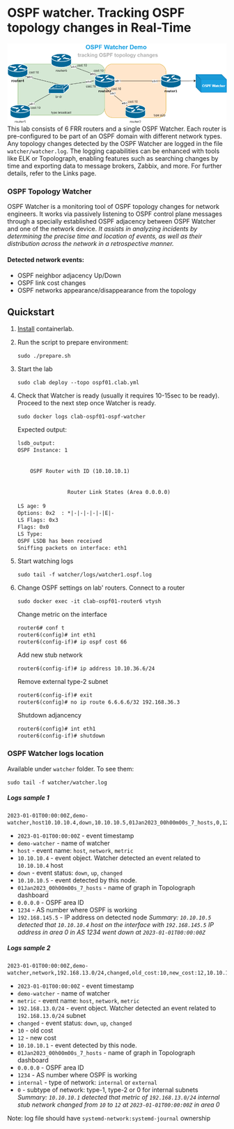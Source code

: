 # OSPF watcher. Tracking OSPF topology changes in Real-Time

![OSPF watcher containerlab](ospfwatcher_containerlab.png)
This lab consists of 6 FRR routers and a single OSPF Watcher. Each router is pre-configured to be part of an OSPF domain with different network types. Any topology changes detected by the OSPF Watcher are logged in the file `watcher/watcher.log`. The logging capabilities can be enhanced with tools like ELK or Topolograph, enabling features such as searching changes by time and exporting data to message brokers, Zabbix, and more. For further details, refer to the Links page.

### OSPF Topology Watcher
OSPF Watcher is a monitoring tool of OSPF topology changes for network engineers. It works via passively listening to OSPF control plane messages through a specially established OSPF adjacency between OSPF Watcher and one of the network device. *It assists in analyzing incidents by determining the precise time and location of events, as well as their distribution across the network in a retrospective manner.*  

#### Detected network events:
* OSPF neighbor adjacency Up/Down
* OSPF link cost changes
* OSPF networks appearance/disappearance from the topology

## Quickstart

1. [Install](https://containerlab.srlinux.dev/install/) containerlab.
2. Run the script to prepare environment:

    ```
    sudo ./prepare.sh
    ```

3. Start the lab
    ```
    sudo clab deploy --topo ospf01.clab.yml
    ```

4. Check that Watcher is ready (usually it requires 10-15sec to be ready). Proceed to the next step once Watcher is ready.  
    ```
    sudo docker logs clab-ospf01-ospf-watcher
    ```
    Expected output:
    ```
    lsdb_output:
    OSPF Instance: 1


        OSPF Router with ID (10.10.10.1)


                    Router Link States (Area 0.0.0.0)

    LS age: 9
    Options: 0x2  : *|-|-|-|-|-|E|-
    LS Flags: 0x3
    Flags: 0x0
    LS Type:
    OSPF LSDB has been received
    Sniffing packets on interface: eth1
    ```

5. Start watching logs
    ```
    sudo tail -f watcher/logs/watcher1.ospf.log
    ```

6. Change OSPF settings on lab' routers. Connect to a router
    ```
    sudo docker exec -it clab-ospf01-router6 vtysh
    ```
    Change metric on the interface
    ```
    router6# conf t
    router6(config)# int eth1
    router6(config-if)# ip ospf cost 66
    ```

    Add new stub network
    ```
    router6(config-if)# ip address 10.10.36.6/24
    ```

    Remove external type-2 subnet
    ```
    router6(config-if)# exit
    router6(config)# no ip route 6.6.6.6/32 192.168.36.3
    ```

    Shutdown adjancency
    ```
    router6(config)# int eth1
    router6(config-if)# shutdown
    ```

### OSPF Watcher logs location
Available under `watcher` folder. To see them:
```
sudo tail -f watcher/watcher.log
```


##### Logs sample 1  
```
2023-01-01T00:00:00Z,demo-watcher,host10.10.10.4,down,10.10.10.5,01Jan2023_00h00m00s_7_hosts,0,1234,192.168.145.5
```

* `2023-01-01T00:00:00Z` - event timestamp
* `demo-watcher` - name of watcher
* `host` - event name: `host`, `network`, `metric`
* `10.10.10.4` - event object. Watcher detected an event related to `10.10.10.4` host
* `down` - event status: `down`, `up`, `changed`
* `10.10.10.5` - event detected by this node.
* `01Jan2023_00h00m00s_7_hosts` - name of graph in Topolograph dashboard
* `0.0.0.0` - OSPF area ID
* `1234` - AS number where OSPF is working
* `192.168.145.5` - IP address on detected node
*Summary: `10.10.10.5` detected that `10.10.10.4` host on the interface with `192.168.145.5` IP address in area 0 in AS 1234 went down at `2023-01-01T00:00:00Z`*

##### Logs sample 2  
```
2023-01-01T00:00:00Z,demo-watcher,network,192.168.13.0/24,changed,old_cost:10,new_cost:12,10.10.10.1,01Jan2023_00h00m00s_7_hosts,0.0.0.0,1234,internal,0
```

* `2023-01-01T00:00:00Z` - event timestamp
* `demo-watcher` - name of watcher
* `metric` - event name: `host`, `network`, `metric`
* `192.168.13.0/24` - event object. Watcher detected an event related to `192.168.13.0/24` subnet
* `changed` - event status: `down`, `up`, `changed`
* `10` - old cost
* `12` - new cost
* `10.10.10.1` - event detected by this node.
* `01Jan2023_00h00m00s_7_hosts` - name of graph in Topolograph dashboard
* `0.0.0.0` - OSPF area ID
* `1234` - AS number where OSPF is working
* `internal` - type of network: `internal` or `external`
* `0` - subtype of network: type-1, type-2 or 0 for internal subnets
*Summary: `10.10.10.1` detected that metric of `192.168.13.0/24` internal stub network changed from `10` to `12` at `2023-01-01T00:00:00Z` in area 0*


Note:
log file should have `systemd-network:systemd-journal` ownership
